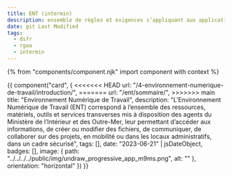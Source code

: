 ```yaml
---
title: ENT (intermin)
description: ensemble de règles et exigences s’appliquant aux applications et SI bureautique du MIOM et à l’interministériel
date: git Last Modified
tags:
  - dsfr
  - rgaa
  - intermin
---
```


{% from "components/component.njk" import component with context %}
<div>
{{ component("card", {
<<<<<<< HEAD
    url: "/4-environnement-numerique-de-travail/introduction/",
=======
    url: "/ent/sommaire/",
>>>>>>> main
    title: "Environnement Numérique de Travail",
    description: "L’Environnement Numérique de Travail (ENT) correspond à l’ensemble des ressources, matériels, outils et services transverses mis à disposition des agents du Ministère de l’Intérieur et des Outre-Mer, leur permettant d’accéder aux informations, de créer ou modifier des fichiers, de communiquer, de collaborer sur des projets, en mobilité ou dans les locaux administratifs, dans un cadre sécurisé",
    tags: [],
    date: "2023-06-21" | jsDateObject,
    badges: [],
    image: {
        path: "../../../../public/img/undraw_progressive_app_m9ms.png",
        alt: ""
    },
    orientation: "horizontal"
}) }}
</div>
